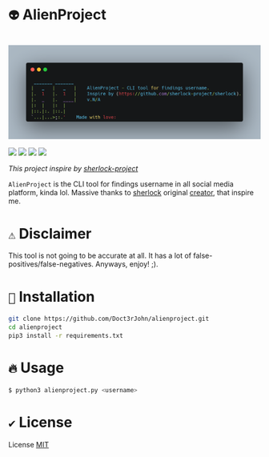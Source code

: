# `👽` AlienProject

<p align="center">
    <br>
    <img alt="Screenshot" src="https://github.com/Doct3rJohn/alienproject/blob/main/img/alienproject-banner.png"/>
    <br>
</p>

<img src='https://img.shields.io/badge/MADE%20WITH-PYTHON-yellow?style=flat-square&logo=python'/> <img src='https://img.shields.io/badge/PLATFORM-LINUX-green?style=flat-square&logo=linux'/> <img 
src='https://img.shields.io/badge/PLATFORM-WINDOWS-blue?style=flat-square&logo=windows'/> <img src='https://img.shields.io/badge/LICENSE-MIT-orange?style=flat-square&logo=creativecommons'/>

_This project inspire by [sherlock-project](https://github.com/sherlock-project/sherlock)_

`AlienProject` is the CLI tool for findings username in all social media platform, kinda lol. Massive thanks to [sherlock](https://github.com/sherlock-project/sherlock) original [creator](https://github.com/sdushantha), that inspire me.

# `⚠️` Disclaimer
This tool is not going to be accurate at all. It has a lot of false-positives/false-negatives. Anyways, enjoy! ;).

# `🔌` Installation
```bash
git clone https://github.com/Doct3rJohn/alienproject.git
cd alienproject
pip3 install -r requirements.txt
```

# `🔥` Usage
```bash
$ python3 alienproject.py <username>
```

# `✔️` License
License [MIT](https://raw.githubusercontent.com/Doct3rJohn/alienproject/main/LICENSE)
